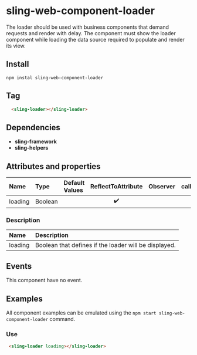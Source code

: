 # sling-web-component-loader

The loader should be used with business components that demand requests and render with delay.
The component must show the loader component while loading the data source required to populate and render its view.

## Install

```
npm instal sling-web-component-loader
```

## Tag

```HTML
  <sling-loader></sling-loader>
```

## Dependencies

* **sling-framework**
* **sling-helpers**

## Attributes and properties

|Name|Type|Default Values|ReflectToAttribute|Observer|callSdk|
|:--|:--|:--|:--:|:--|:--:|
|loading|Boolean||:heavy_check_mark:|

### Description

|Name|Description|
|:---|:---|
|loading |Boolean that defines if the loader will be displayed.|

## Events

This component have no event.

## Examples

All component examples can be emulated using the `npm start sling-web-component-loader` command.

### Use

```HTML
 <sling-loader loading></sling-loader>
```

